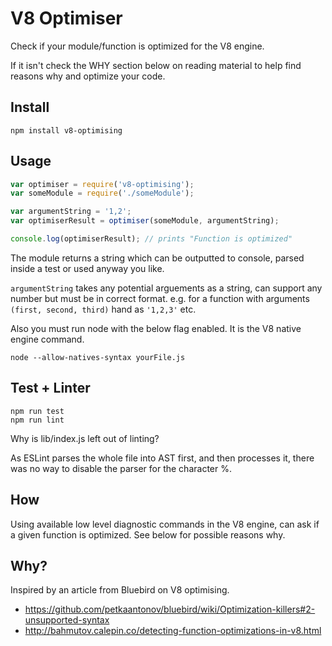 # V8 Optimiser

Check if your module/function is optimized for the V8 engine.

If it isn't check the WHY section below on reading material to help find reasons why and optimize your code.

## Install
```
npm install v8-optimising
```

## Usage
```js
var optimiser = require('v8-optimising');
var someModule = require('./someModule');

var argumentString = '1,2';
var optimiserResult = optimiser(someModule, argumentString);

console.log(optimiserResult); // prints "Function is optimized"
```

The module returns a string which can be outputted to console, parsed inside a test or used anyway you like.

`argumentString` takes any potential arguements as a string, can support any number but must be in correct format. e.g. for a function with arguments `(first, second, third)` hand as `'1,2,3'` etc.

Also you must run node with the below flag enabled. It is the V8 native engine command.

```
node --allow-natives-syntax yourFile.js
```

## Test + Linter
```
npm run test
npm run lint
```

Why is lib/index.js left out of linting?

As ESLint parses the whole file into AST first, and then processes it, there was no way to disable the parser for the character %.

## How
Using available low level diagnostic commands in the V8 engine, can ask if a given function is optimized. See below for possible reasons why.


## Why?
Inspired by an article from Bluebird on V8 optimising.
- https://github.com/petkaantonov/bluebird/wiki/Optimization-killers#2-unsupported-syntax
- http://bahmutov.calepin.co/detecting-function-optimizations-in-v8.html

